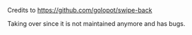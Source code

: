 Credits to https://github.com/golopot/swipe-back

Taking over since it is not maintained anymore and has bugs.